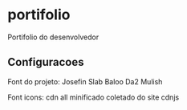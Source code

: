 # portifolio

Portifolio do desenvolvedor

## Configuracoes
Font do projeto: Josefin Slab
                 Baloo Da2
                 Mulish

Font icons: cdn all minificado coletado do site cdnjs


